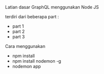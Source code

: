 Latian dasar GraphQL menggunakan Node JS

terdiri dari beberapa part :
- part 1
- part 2
- part 3


Cara menggunakan
- npm install
- npm install nodemon -g
- nodemon app

